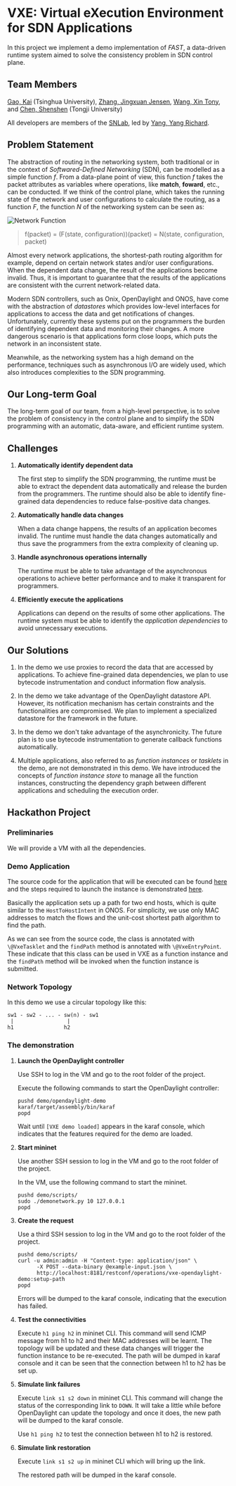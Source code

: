 # VXE: Virtual eXecution Environment for SDN Applications

In this project we implement a demo implementation of *FAST*, a data-driven
runtime system aimed to solve the consistency problem in SDN control plane.

## Team Members

[Gao, Kai](https://github.com/emiapwil) (Tsinghua University),
[Zhang, Jingxuan Jensen](https://github.com/fno2010),
[Wang, Xin Tony](https://github.com/TonyWang123), and
[Chen, Shenshen](https://github.com/css9091) (Tongji University)

All developers are members of the [SNLab](http://snlab.github.io/), led by
[Yang, Yang Richard](https://github.com/yryang).

## Problem Statement

The abstraction of routing in the networking system, both traditional or in the
context of *Softwared-Defined Networking* (SDN), can be modelled as a simple
function *f*.  From a data-plane point of view, this function *f* takes the
packet attributes as variables where operations, like **match**, **foward**,
etc., can be conducted.  If we think of the control plane, which takes the
running state of the network and user configurations to calculate the routing,
as a function *F*, the function *N* of the networking system can be seen as:

![Network Function](https://raw.githubusercontent.com/snlab/vxe-onug-hackathon-2016/master/doc/figures/network-function.png)

> f(packet) = (F(state, configuration))(packet) = N(state, configuration, packet)

Almost every network applications, the shortest-path routing algorithm for
example, depend on certain network states and/or user configurations.  When the
dependent data change, the result of the applications become invalid.  Thus, it
is important to guarantee that the results of the applications are consistent
with the current network-related data.

Modern SDN controllers, such as Onix, OpenDaylight and ONOS, have come with the
abstraction of *datastores* which provides low-level interfaces for applications
to access the data and get notifications of changes.  Unfortunately, currently
these systems put on the programmers the burden of identifying dependent data
and monitoring their changes.  A more dangerous scenario is that applications
form close loops, which puts the network in an inconsistent state.

Meanwhile, as the networking system has a high demand on the performance,
techniques such as asynchronous I/O are widely used, which also introduces
complexities to the SDN programming.

## Our Long-term Goal

The long-term goal of our team, from a high-level perspective, is to solve the
problem of consistency in the control plane and to simplify the SDN programming
with an automatic, data-aware, and efficient runtime system.

## Challenges

1.  **Automatically identify dependent data**

    The first step to simplify the SDN programming, the runtime must be able to
    extract the dependent data automatically and release the burden from the
    programmers.  The runtime should also be able to identify fine-grained data
    dependencies to reduce false-positive data changes.

1.  **Automatically handle data changes**

    When a data change happens, the results of an application becomes invalid.
    The runtime must handle the data changes automatically and thus save the
    programmers from the extra complexity of cleaning up.

1.  **Handle asynchronous operations internally**

    The runtime must be able to take advantage of the asynchronous operations to
    achieve better performance and to make it transparent for programmers.

1.  **Efficiently execute the applications**

    Applications can depend on the results of some other applications.  The
    runtime system must be able to identify the *application dependencies* to
    avoid unnecessary executions.

## Our Solutions

1.  In the demo we use proxies to record the data that are accessed by
    applications.  To achieve fine-grained data dependencies, we plan to use
    bytecode instrumentation and conduct information flow analysis.

1.  In the demo we take advantage of the OpenDaylight datastore API.  However,
    its notification mechanism has certain constraints and the functionalities
    are compromised.  We plan to implement a specialized datastore for the
    framework in the future.

1.  In the demo we don't take advantage of the asynchronicity.  The future plan
    is to use bytecode instrumentation to generate callback functions
    automatically.

1.  Multiple applications, also referred to as *function instances* or
    *tasklets* in the demo, are not demonstrated in this demo.  We have
    introduced the concepts of *function instance store* to manage all the
    function instances, constructing the dependency graph between different
    applications and scheduling the execution order.


## Hackathon Project

### Preliminaries

We will provide a VM with all the dependencies.

### Demo Application

The source code for the application that will be executed can be found [here](https://github.com/snlab/vxe-onug-hackathon-2016/blob/master/demo/opendaylight-demo/impl/src/main/java/org/snlab/vxe/demo/opendaylight/impl/application/VxeDemoTasklet.java) and the steps required to launch the instance is demonstrated [here](https://github.com/snlab/vxe-onug-hackathon-2016/blob/master/demo/opendaylight-demo/impl/src/main/java/org/snlab/vxe/demo/opendaylight/impl/VxeOpenDaylightDemoProvider.java#110).

Basically the application sets up a path for two end hosts, which is quite
similar to the `HostToHostIntent` in ONOS.  For simplicity, we use only MAC
addresses to match the flows and the unit-cost shortest path algorithm to find
the path.

As we can see from the source code, the class is annotated with `\@VxeTasklet`
and the `findPath` method is annotated with `\@VxeEntryPoint`.  These indicate
that this class can be used in VXE as a function instance and the `findPath`
method will be invoked when the function instance is submitted.

### Network Topology

In this demo we use a circular topology like this:

~~~
sw1 - sw2 - ... - sw(n) - sw1
 |                 |
h1                h2
~~~

### The demonstration

1.  **Launch the OpenDaylight controller**

    Use SSH to log in the VM and go to the root folder of the project.

    Execute the following commands to start the OpenDaylight controller:

    ~~~
    pushd demo/opendaylight-demo
    karaf/target/assembly/bin/karaf
    popd
    ~~~

    Wait until `[VXE demo loaded]` appears in the karaf console, which indicates
    that the features required for the demo are loaded.

1.  **Start mininet**

    Use another SSH session to log in the VM and go to the root folder of the
    project.

    In the VM, use the following command to start the mininet.

    ~~~
    pushd demo/scripts/
    sudo ./demonetwork.py 10 127.0.0.1
    popd
    ~~~

1.  **Create the request**

    Use a third SSH session to log in the VM and go to the root folder of the
    project.

    ~~~
    pushd demo/scripts/
    curl -u admin:admin -H "Content-type: application/json" \
          -X POST --data-binary @example-input.json \
          http://localhost:8181/restconf/operations/vxe-opendaylight-demo:setup-path
    popd
    ~~~

    Errors will be dumped to the karaf console, indicating that the execution
    has failed.

1.  **Test the connectivities**

    Execute `h1 ping h2` in mininet CLI.  This command will send ICMP
    message from h1 to h2 and their MAC addresses will be learnt.  The
    topology will be updated and these data changes will trigger the function
    instance to be re-executed.  The path will be dumped in karaf console and
    it can be seen that the connection between h1 to h2 has be set up.

1.  **Simulate link failures**

    Execute `link s1 s2 down` in mininet CLI.  This command will change the
    status of the corresponding link to `DOWN`.  It will take a little while
    before OpenDaylight can update the topology and once it does, the new path
    will be dumped to the karaf console.

    Use `h1 ping h2` to test the connection between h1 to h2 is restored.

1.  **Simulate link restoration**

    Execute `link s1 s2 up` in mininet CLI which will bring up the link.

    The restored path will be dumped in the karaf console.

